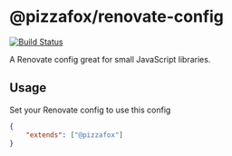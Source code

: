 # @pizzafox/renovate-config

[![Build Status](https://github.com/pizzafox/renovate-config/workflows/CI/badge.svg)](https://github.com/pizzafox/renovate-config/actions)

A Renovate config great for small JavaScript libraries.

## Usage

Set your Renovate config to use this config

```json
{
	"extends": ["@pizzafox"]
}
```
